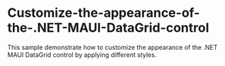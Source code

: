 # Customize-the-appearance-of-the-.NET-MAUI-DataGrid-control
This sample demonstrate how to customize the appearance of the .NET MAUI DataGrid control by applying different styles.
